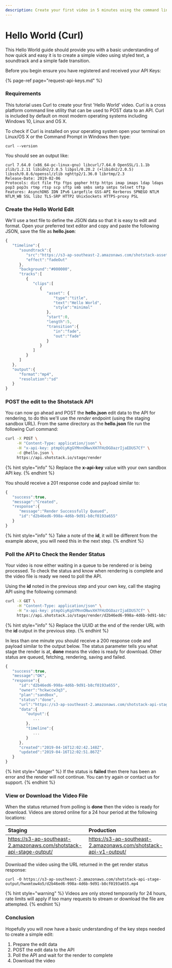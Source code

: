 ```yaml
---
description: Create your first video in 5 minutes using the command line and Curl
---
```


# Hello World \(Curl\)

This Hello World guide should provide you with a basic understanding of how quick and easy it is to create a simple video using styled text, a soundtrack and a simple fade transition.

Before you begin ensure you have registered and received your API Keys:

{% page-ref page="request-api-keys.md" %}

### Requirements

This tutorial uses Curl to create your first 'Hello World' video. Curl is a cross platform command line utility that can be used to POST data to an API. Curl is included by default on most modern operating systems including Windows 10, Linux and OS X.

To check if Curl is installed on your operating system open your terminal on Linux/OS X or the Command Prompt in Windows then type:

```
curl --version
```

You should see an output like:

```text
curl 7.64.0 (x86_64-pc-linux-gnu) libcurl/7.64.0 OpenSSL/1.1.1b zlib/1.2.11 libidn2/2.0.5 libpsl/0.20.2 (+libidn2/2.0.5) libssh/0.8.6/openssl/zlib nghttp2/1.36.0 librtmp/2.3
Release-Date: 2019-02-06
Protocols: dict file ftp ftps gopher http https imap imaps ldap ldaps pop3 pop3s rtmp rtsp scp sftp smb smbs smtp smtps telnet tftp 
Features: AsynchDNS IDN IPv6 Largefile GSS-API Kerberos SPNEGO NTLM NTLM_WB SSL libz TLS-SRP HTTP2 UnixSockets HTTPS-proxy PSL
```

### Create the Hello World Edit

We'll use a text file to define the JSON data so that it is easy to edit and format. Open your preferred text editor and copy and paste the following JSON, save the file as **hello.json**:

```javascript
{
   "timeline":{
      "soundtrack":{
         "src":"https://s3-ap-southeast-2.amazonaws.com/shotstack-assets/music/moment.mp3",
         "effect":"fadeOut"
      },
      "background":"#000000",
      "tracks":[
         {
            "clips":[
               {
                  "asset": {
                     "type":"title",
                     "text":"Hello World",
                     "style":"minimal"
                  },
                  "start":0,
                  "length":5,
                  "transition":{
                     "in":"fade",
                     "out":"fade"
                  }
               }
            ]
         }
      ]
   },
   "output":{
      "format":"mp4",
      "resolution":"sd"
   }
}
```

### POST the edit to the Shotstack API

You can now go ahead and POST the **hello.json** edit data to the API for rendering, to do this we'll use the _render_ endpoint \(using the staging sandbox URL\). From the same directory as the **hello.json** file run the following Curl command:

```bash
curl -X POST \
     -H "Content-Type: application/json" \
     -H "x-api-key: ptmpOiyKgGYMnnONwvXH7FHzDGOazrIjaEDUS7Cf" \
     -d @hello.json \
     https://api.shotstack.io/stage/render
```

{% hint style="info" %}
Replace the **x-api-key** value with your own sandbox API key.
{% endhint %}

You should receive a 201 response code and payload similar to:

```javascript
{
   "success":true,
   "message":"Created",
   "response":{
      "message":"Render Successfully Queued",
      "id":"d2b46ed6-998a-4d6b-9d91-b8cf0193a655"
   }
}
```

{% hint style="info" %}
Take a note of the **id**, it will be different from the example above, you will need this in the next step.
{% endhint %}

### Poll the API to Check the Render Status

Your video is now either waiting in a queue to be rendered or is being processed. To check the status and know when rendering is complete and the video file is ready we need to poll the API.

Using the **id** noted in the previous step and your own key, call the staging API using the following command:

```bash
curl -X GET \
     -H "Content-Type: application/json" \
     -H "x-api-key: ptmpOiyKgGYMnnONwvXH7FHzDGOazrIjaEDUS7Cf" \
     https://api.shotstack.io/stage/render/d2b46ed6-998a-4d6b-9d91-b8cf0193a655
```

{% hint style="info" %}
Replace the UUID at the end of the render URL with the **id** output in the previous step.
{% endhint %}

In less than one minute you should receive a 200 response code and payload similar to the output below. The status parameter tells you what stage the render is at, **done** means the video is ready for download. Other status are queued, fetching, rendering, saving and failed.

```javascript
{
   "success":true,
   "message":"OK",
   "response":{
      "id":"d2b46ed6-998a-4d6b-9d91-b8cf0193a655",
      "owner":"hckwccw3q3",
      "plan":"sandbox",
      "status":"done",
      "url":"https://s3-ap-southeast-2.amazonaws.com/shotstack-api-stage-output/hckwccw3q3/d2b46ed6-998a-4d6b-9d91-b8cf0193a655.mp4",
      "data":{
         "output":{
            ...
         },
         "timeline":{
            ...
         }
      },
      "created":"2019-04-16T12:02:42.148Z",
      "updated":"2019-04-16T12:02:51.867Z"
   }
}
```

{% hint style="danger" %}
If the status is **failed** then there has been an error and the render will not continue. You can try again or contact us for support.
{% endhint %}

### View or Download the Video File

When the status returned from polling is **done** then the video is ready for download. Videos are stored online for a 24 hour period at the following locations:

| Staging | Production |
| :--- | :--- |
| https://s3-ap-southeast-2.amazonaws.com/shotstack-api-stage-output/ | https://s3-ap-southeast-2.amazonaws.com/shotstack-api-v1-output/ |

Download the video using the URL returned in the get render status response:

```text
curl -O https://s3-ap-southeast-2.amazonaws.com/shotstack-api-stage-output/hwxmtow4o5/d2b46ed6-998a-4d6b-9d91-b8cf0193a655.mp4
```

{% hint style="warning" %}
Videos are only stored temporarily for 24 hours, rate limits will apply if too many requests to stream or download the file are attempted.
{% endhint %}

### Conclusion

Hopefully you will now have a basic understanding of the key steps needed to create a simple edit:

1. Prepare the edit data
2. POST the edit data to the API
3. Poll the API and wait for the render to complete
4. Download the video

